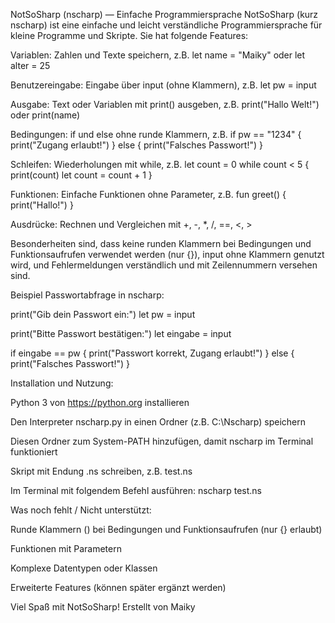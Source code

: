 NotSoSharp (nscharp) — Einfache Programmiersprache
NotSoSharp (kurz nscharp) ist eine einfache und leicht verständliche Programmiersprache für kleine Programme und Skripte. Sie hat folgende Features:

Variablen: Zahlen und Texte speichern, z.B. let name = "Maiky" oder let alter = 25

Benutzereingabe: Eingabe über input (ohne Klammern), z.B. let pw = input

Ausgabe: Text oder Variablen mit print() ausgeben, z.B. print("Hallo Welt!") oder print(name)

Bedingungen: if und else ohne runde Klammern, z.B.
if pw == "1234" {
print("Zugang erlaubt!")
} else {
print("Falsches Passwort!")
}

Schleifen: Wiederholungen mit while, z.B.
let count = 0
while count < 5 {
print(count)
let count = count + 1
}

Funktionen: Einfache Funktionen ohne Parameter, z.B.
fun greet() {
print("Hallo!")
}

Ausdrücke: Rechnen und Vergleichen mit +, -, *, /, ==, <, >

Besonderheiten sind, dass keine runden Klammern bei Bedingungen und Funktionsaufrufen verwendet werden (nur {}), input ohne Klammern genutzt wird, und Fehlermeldungen verständlich und mit Zeilennummern versehen sind.

Beispiel Passwortabfrage in nscharp:

print("Gib dein Passwort ein:")
let pw = input

print("Bitte Passwort bestätigen:")
let eingabe = input

if eingabe == pw {
print("Passwort korrekt, Zugang erlaubt!")
} else {
print("Falsches Passwort!")
}

Installation und Nutzung:

Python 3 von https://python.org installieren

Den Interpreter nscharp.py in einen Ordner (z.B. C:\Nscharp) speichern

Diesen Ordner zum System-PATH hinzufügen, damit nscharp im Terminal funktioniert

Skript mit Endung .ns schreiben, z.B. test.ns

Im Terminal mit folgendem Befehl ausführen:
nscharp test.ns

Was noch fehlt / Nicht unterstützt:

Runde Klammern () bei Bedingungen und Funktionsaufrufen (nur {} erlaubt)

Funktionen mit Parametern

Komplexe Datentypen oder Klassen

Erweiterte Features (können später ergänzt werden)

Viel Spaß mit NotSoSharp!
Erstellt von Maiky

